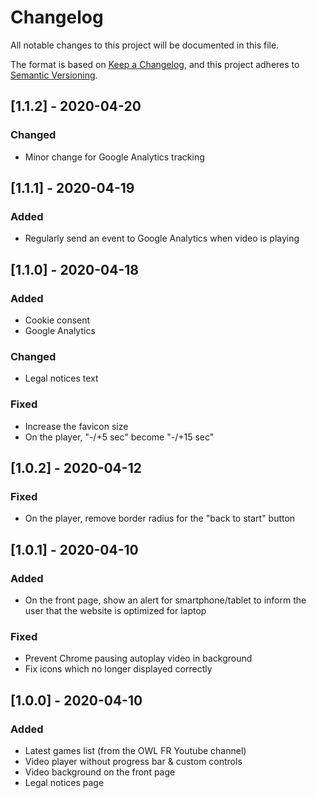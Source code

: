 # Changelog

All notable changes to this project will be documented in this file.

The format is based on [Keep a Changelog](https://keepachangelog.com/en/1.0.0/),
and this project adheres to [Semantic Versioning](https://semver.org/spec/v2.0.0.html).

## [1.1.2] - 2020-04-20

### Changed

- Minor change for Google Analytics tracking

## [1.1.1] - 2020-04-19

### Added

- Regularly send an event to Google Analytics when video is playing

## [1.1.0] - 2020-04-18

### Added

- Cookie consent
- Google Analytics

### Changed

- Legal notices text

### Fixed

- Increase the favicon size
- On the player, "-/+5 sec" become "-/+15 sec"

## [1.0.2] - 2020-04-12

### Fixed

- On the player, remove border radius for the "back to start" button

## [1.0.1] - 2020-04-10

### Added

- On the front page, show an alert for smartphone/tablet to inform the user that the website is optimized for laptop

### Fixed

- Prevent Chrome pausing autoplay video in background
- Fix icons which no longer displayed correctly

## [1.0.0] - 2020-04-10

### Added

- Latest games list (from the OWL FR Youtube channel)
- Video player without progress bar & custom controls
- Video background on the front page
- Legal notices page

